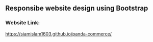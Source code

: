 ## Responsibe website design using Bootstrap
### Website Link:
https://siamislam1603.github.io/panda-commerce/
